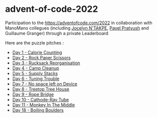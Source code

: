 # advent-of-code-2022
Participation to the https://adventofcode.com/2022 in collaboration with ManoMano collegues (including [Jocelyn N'TAKPE](https://github.com/jntakpe/aoc2022), [Pavel Pratyush](https://github.com/pavelito/advent-of-code-2022) and Guillaume Granger) through a private Leaderboard

Here are the puzzle pitches :
- [Day 1 - Calorie Counting](./docs/day01.md)
- [Day 2 - Rock Paper Scissors](./docs/day02.md)
- [Day 3 - Rucksack Reorganisation](./docs/day03.md)
- [Day 4 - Camp Cleanup](./docs/day04.md)
- [Day 5 - Supply Stacks](./docs/day05.md)
- [Day 6 - Tuning Trouble](./docs/day06.md)
- [Day 7 - No space left on Device](./docs/day07.md)
- [Day 8 - Treetop Tree House](./docs/day08.md)
- [Day 9 - Rope Bridge](./docs/day09.md)
- [Day 10 - Cathode-Ray Tube](./docs/day10.md)
- [Day 11 - Monkey In The Middle](./docs/day11.md)
- [Day 18 - Boiling Boulders](./docs/day18.md)